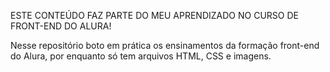 ESTE CONTEÚDO FAZ PARTE DO MEU APRENDIZADO NO CURSO DE FRONT-END DO ALURA!

Nesse repositório boto em prática os ensinamentos da formação front-end do Alura, por enquanto só tem arquivos HTML, CSS e imagens.